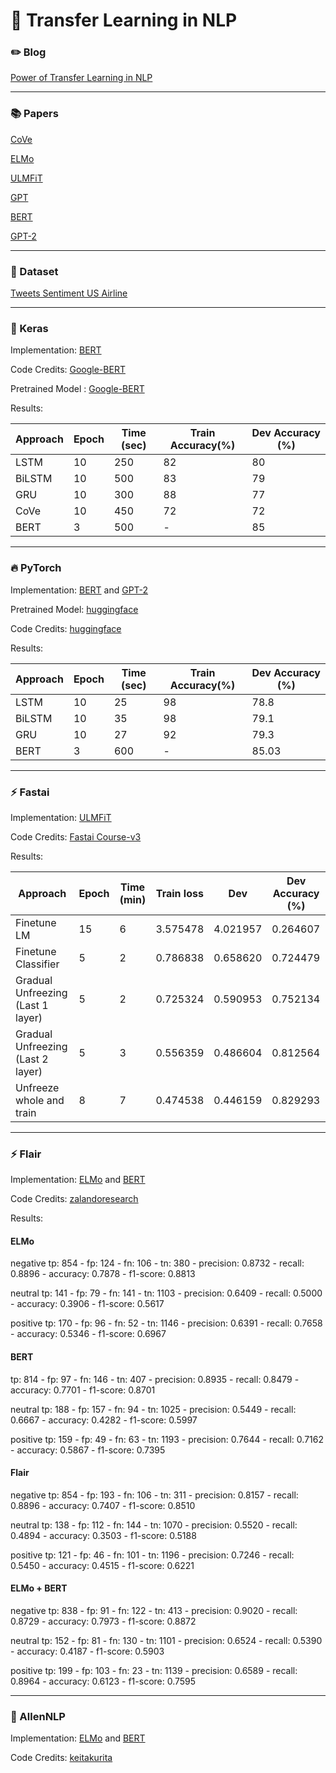# :rocket: Transfer Learning in NLP

### :pencil2: Blog 

[Power of Transfer Learning in NLP](https://dudeperf3ct.github.io/nlp/transfer/learning/2019/02/22/Power-of-Transfer-Learning-in-NLP/)

---

### :books: Papers 

[CoVe](https://arxiv.org/pdf/1708.00107.pdf)

[ELMo](https://arxiv.org/pdf/1802.05365.pdf)

[ULMFiT](https://arxiv.org/pdf/1801.06146.pdf)

[GPT](https://s3-us-west-2.amazonaws.com/openai-assets/research-covers/language-unsupervised/language_understanding_paper.pdf)

[BERT](https://arxiv.org/pdf/1810.04805.pdf)

[GPT-2](https://d4mucfpksywv.cloudfront.net/better-language-models/language_models_are_unsupervised_multitask_learners.pdf)

---
### :cookie: Dataset 

[Tweets Sentiment US Airline](https://www.kaggle.com/crowdflower/twitter-airline-sentiment/)

---

### :postal_horn: Keras

Implementation: [BERT](https://arxiv.org/pdf/1810.04805.pdf)

Code Credits: [Google-BERT](https://github.com/google-research/bert/blob/master/run_classifier.py)

Pretrained Model : [Google-BERT](https://github.com/google-research/bert#pre-trained-models)


Results:


|  Approach | Epoch  | Time (sec)  | Train Accuracy(%)  | Dev Accuracy (%)  |
|---|---|---|---|---|
| LSTM  |  10  | 250  |  82 |  80 |
| BiLSTM |  10 |  500 |  83 | 79  |
| GRU  |  10 |  300 |  88 | 77  |
| CoVe  | 10 | 450  | 72  | 72  |
| BERT  |  3 | 500  |  - | 85  |

---

### :fire: PyTorch

Implementation: [BERT](https://arxiv.org/pdf/1810.04805.pdf) and [GPT-2](https://d4mucfpksywv.cloudfront.net/better-language-models/language_models_are_unsupervised_multitask_learners.pdf)

Pretrained Model: [huggingface](https://github.com/huggingface/pytorch-pretrained-BERT)

Code Credits: [huggingface](https://github.com/huggingface/pytorch-pretrained-BERT/blob/master/examples/run_classifier.py)

Results:

|  Approach | Epoch  | Time (sec)  | Train Accuracy(%)  | Dev Accuracy (%)  |
|---|---|---|---|---|
| LSTM  |  10  | 25  |  98 |  78.8 |
| BiLSTM |  10 |  35 |  98 | 79.1  |
| GRU  |  10 |  27 |  92 | 79.3  |
| BERT  |  3 | 600  |  - | 85.03  |


---

### :zap: Fastai

Implementation: [ULMFiT](https://arxiv.org/pdf/1801.06146.pdf)

Code Credits: [Fastai Course-v3](https://github.com/fastai/course-v3/blob/master/nbs/dl1/lesson3-imdb.ipynb)

Results:


|  Approach | Epoch  | Time (min)  | Train loss |  Dev  | Dev Accuracy (%)  |
|---|---|---|---|---|---|
| Finetune LM | 15   |  6 | 3.575478 | 4.021957  | 0.264607 |
| Finetune Classifier | 5   |  2 | 0.786838  |	0.658620  | 0.724479 |
| Gradual Unfreezing (Last 1 layer) | 5   |  2 | 0.725324  |	0.590953  | 0.752134 |
| Gradual Unfreezing (Last 2 layer) | 5   |  3 | 0.556359  |	0.486604   | 0.812564 |
| Unfreeze whole and train | 8   |  7 |  0.474538  |	0.446159  | 0.829293 |


---

### :zap: Flair

Implementation: [ELMo](https://arxiv.org/pdf/1802.05365.pdf) and [BERT](https://arxiv.org/pdf/1810.04805.pdf)

Code Credits: [zalandoresearch](https://github.com/zalandoresearch/flair/blob/master/resources/docs/TUTORIAL_7_TRAINING_A_MODEL.md)

Results:

#### ELMo

negative   tp: 854 - fp: 124 - fn: 106 - tn: 380 - precision: 0.8732 - recall: 0.8896 - accuracy: 0.7878 - f1-score: 0.8813

neutral    tp: 141 - fp: 79 - fn: 141 - tn: 1103 - precision: 0.6409 - recall: 0.5000 - accuracy: 0.3906 - f1-score: 0.5617

positive   tp: 170 - fp: 96 - fn: 52 - tn: 1146 - precision: 0.6391 - recall: 0.7658 - accuracy: 0.5346 - f1-score: 0.6967

#### BERT

tp: 814 - fp: 97 - fn: 146 - tn: 407 - precision: 0.8935 - recall: 0.8479 - accuracy: 0.7701 - f1-score: 0.8701

neutral    tp: 188 - fp: 157 - fn: 94 - tn: 1025 - precision: 0.5449 - recall: 0.6667 - accuracy: 0.4282 - f1-score: 0.5997

positive   tp: 159 - fp: 49 - fn: 63 - tn: 1193 - precision: 0.7644 - recall: 0.7162 - accuracy: 0.5867 - f1-score: 0.7395


#### Flair

negative   tp: 854 - fp: 193 - fn: 106 - tn: 311 - precision: 0.8157 - recall: 0.8896 - accuracy: 0.7407 - f1-score: 0.8510

neutral    tp: 138 - fp: 112 - fn: 144 - tn: 1070 - precision: 0.5520 - recall: 0.4894 - accuracy: 0.3503 - f1-score: 0.5188

positive   tp: 121 - fp: 46 - fn: 101 - tn: 1196 - precision: 0.7246 - recall: 0.5450 - accuracy: 0.4515 - f1-score: 0.6221



#### ELMo + BERT

negative   tp: 838 - fp: 91 - fn: 122 - tn: 413 - precision: 0.9020 - recall: 0.8729 - accuracy: 0.7973 - f1-score: 0.8872

neutral    tp: 152 - fp: 81 - fn: 130 - tn: 1101 - precision: 0.6524 - recall: 0.5390 - accuracy: 0.4187 - f1-score: 0.5903

positive   tp: 199 - fp: 103 - fn: 23 - tn: 1139 - precision: 0.6589 - recall: 0.8964 - accuracy: 0.6123 - f1-score: 0.7595



---

### :trident: AllenNLP

Implementation: [ELMo](https://arxiv.org/pdf/1802.05365.pdf) and [BERT](https://arxiv.org/pdf/1810.04805.pdf)

Code Credits: [keitakurita](https://github.com/keitakurita/Practical_NLP_in_PyTorch)
